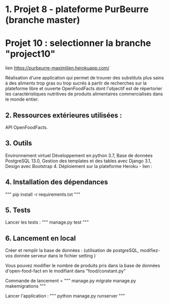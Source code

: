 # 1. Projet 8 - plateforme PurBeurre (branche master)
# Projet 10 : selectionner la branche "project10"

lien https://purbeurre-maximilien.herokuapp.com/

Réalisation d'une application qui permet de trouver des substituts plus sains à des aliments trop gras ou trop sucrés à partir de recherches sur la plateforme libre et ouverte OpenFoodFacts dont l'objectif est de répertorier les caractéristiques nutritives de produits alimentaires commercialisés dans le monde entier.



## 2. Ressources extérieures utilisées :
API OpenFoodFacts.

## 3. Outils
Environnement virtuel
Développement en python 3.7,
Base de données PostgreSQL 13.0,
Gestion des templates et des tables avec Django 3.1,
Design avec Bootstrap 4.
Déploiement sur la plateforme Heroku - lien :

## 4. Installation des dépendances
"""
pip install -r requirements.txt
"""

## 5. Tests
Lancer les tests :
"""
manage.py test
"""

## 6. Lancement en local
Créer et remplir la base de données :
(utilisation de postgreSQL, modifiez-vos donnée serveur dans le fichier setting )

Vous pouvez modifier le nombre de produits pris dans la base de données
d'open-food-fact en le modifiant dans "food/constant.py"


Commande de lancement =
"""
manage.py migrate
manage.py makemigrations
"""

Lancer l'application :
"""
python manage.py runserver
"""
